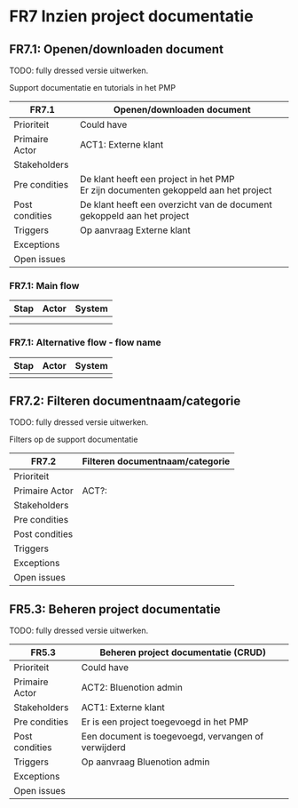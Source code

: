 # FR7 Inzien project documentatie

## FR7.1: Openen/downloaden document

TODO: fully dressed versie uitwerken.

Support documentatie en tutorials in het PMP

| FR7.1 | Openen/downloaden document |
|---|---|
| Prioriteit | Could have  |
| Primaire Actor | ACT1: Externe klant |
| Stakeholders |  |
| Pre condities | De klant heeft een project in het PMP</br>Er zijn documenten gekoppeld aan het project |
| Post condities | De klant heeft een overzicht van de document gekoppeld aan het project |
| Triggers | Op aanvraag Externe klant |
| Exceptions |  |
| Open issues |  |

### FR7.1: Main flow

|Stap | Actor | System |
|---|---|---|
|  |  |  |
|  |  |  |

### FR7.1: Alternative flow - flow name

|Stap | Actor | System |
|---|---|---|
|  |  |  |

## FR7.2: Filteren documentnaam/categorie

TODO: fully dressed versie uitwerken.

Filters op de support documentatie

| FR7.2 | Filteren documentnaam/categorie |
|---|---|
| Prioriteit |   |
| Primaire Actor | ACT?: |
| Stakeholders |  |
| Pre condities |  |
| Post condities |  |
| Triggers |  |
| Exceptions |  |
| Open issues |  |

## FR5.3: Beheren project documentatie

TODO: fully dressed versie uitwerken.

| FR5.3 | Beheren project documentatie (CRUD) |
|---|---|
| Prioriteit | Could have  |
| Primaire Actor | ACT2: Bluenotion admin |
| Stakeholders | ACT1: Externe klant |
| Pre condities | Er is een project toegevoegd in het PMP |
| Post condities | Een document is toegevoegd, vervangen of verwijderd|
| Triggers | Op aanvraag Bluenotion admin |
| Exceptions |  |
| Open issues |  |
